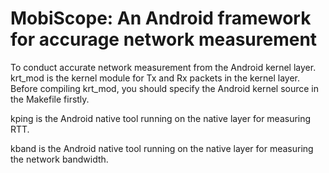 # MobiScope: An Android framework for accurage network measurement
To conduct accurate network measurement from the Android kernel layer.
krt_mod is the kernel module for Tx and Rx packets in the kernel layer.
Before compiling krt_mod, you should specify the Android kernel source in the Makefile firstly.

kping is the Android native tool running on the native layer for measuring RTT.

kband is the Android native tool running on the native layer for measuring the network bandwidth. 
